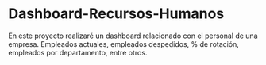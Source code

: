 # Dashboard-Recursos-Humanos
En este proyecto realizaré un dashboard relacionado con el personal de una empresa. Empleados actuales, empleados despedidos, % de rotación, empleados por departamento, entre otros.
